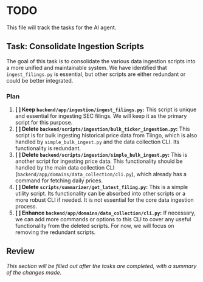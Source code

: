 
# TODO

This file will track the tasks for the AI agent.

## Task: Consolidate Ingestion Scripts

The goal of this task is to consolidate the various data ingestion scripts into a more unified and maintainable system. We have identified that `ingest_filings.py` is essential, but other scripts are either redundant or could be better integrated.

### Plan

1.  **[ ] Keep `backend/app/ingestion/ingest_filings.py`:** This script is unique and essential for ingesting SEC filings. We will keep it as the primary script for this purpose.
2.  **[ ] Delete `backend/scripts/ingestion/bulk_ticker_ingestion.py`:** This script is for bulk ingesting historical price data from Tiingo, which is also handled by `simple_bulk_ingest.py` and the data collection CLI. Its functionality is redundant.
3.  **[ ] Delete `backend/scripts/ingestion/simple_bulk_ingest.py`:** This is another script for ingesting price data. This functionality should be handled by the main data collection CLI (`backend/app/domains/data_collection/cli.py`), which already has a command for fetching daily prices.
4.  **[ ] Delete `scripts/summarizer/get_latest_filing.py`:** This is a simple utility script. Its functionality can be absorbed into other scripts or a more robust CLI if needed. It is not essential for the core data ingestion process.
5.  **[ ] Enhance `backend/app/domains/data_collection/cli.py`:** If necessary, we can add more commands or options to this CLI to cover any useful functionality from the deleted scripts. For now, we will focus on removing the redundant scripts.

## Review

_This section will be filled out after the tasks are completed, with a summary of the changes made._
